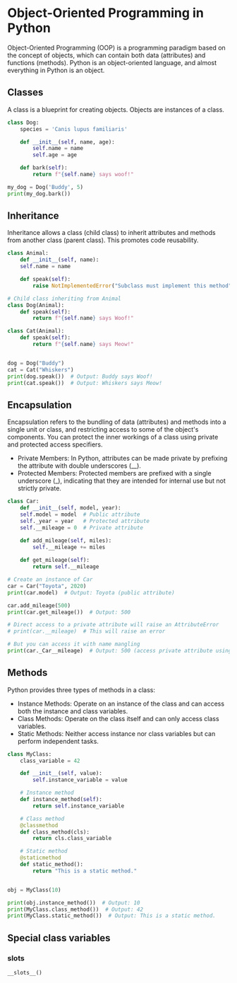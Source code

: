 # Object-Oriented Programming in Python

Object-Oriented Programming (OOP) is a programming paradigm based on the concept of objects, which can contain both 
data (attributes) and functions (methods). Python is an object-oriented language, and almost everything in Python is 
an object.

## Classes

A class is a blueprint for creating objects. Objects are instances of a class.

```Python
class Dog:
    species = 'Canis lupus familiaris'

    def __init__(self, name, age):
        self.name = name
        self.age = age

    def bark(self):
        return f"{self.name} says woof!"

my_dog = Dog('Buddy', 5)
print(my_dog.bark())
```

## Inheritance

Inheritance allows a class (child class) to inherit attributes and methods from another class (parent class). 
This promotes code reusability.

```Python
class Animal:
    def __init__(self, name):
    self.name = name

    def speak(self):
        raise NotImplementedError("Subclass must implement this method")

# Child class inheriting from Animal
class Dog(Animal):
    def speak(self):
        return f"{self.name} says Woof!"

class Cat(Animal):
    def speak(self):
        return f"{self.name} says Meow!"


dog = Dog("Buddy")
cat = Cat("Whiskers")
print(dog.speak())  # Output: Buddy says Woof!
print(cat.speak())  # Output: Whiskers says Meow!
```

## Encapsulation

Encapsulation refers to the bundling of data (attributes) and methods into a single unit or class, and restricting 
access to some of the object's components. You can protect the inner workings of a class using private and protected 
access specifiers.

- Private Members: In Python, attributes can be made private by prefixing the attribute with double underscores (__).
- Protected Members: Protected members are prefixed with a single underscore (_), indicating that they are intended for 
internal use but not strictly private.

```Python
class Car:
    def __init__(self, model, year):
    self.model = model  # Public attribute
    self._year = year   # Protected attribute
    self.__mileage = 0  # Private attribute

    def add_mileage(self, miles):
        self.__mileage += miles
    
    def get_mileage(self):
        return self.__mileage

# Create an instance of Car
car = Car("Toyota", 2020)
print(car.model)  # Output: Toyota (public attribute)

car.add_mileage(500)
print(car.get_mileage())  # Output: 500

# Direct access to a private attribute will raise an AttributeError
# print(car.__mileage)  # This will raise an error

# But you can access it with name mangling
print(car._Car__mileage)  # Output: 500 (access private attribute using name mangling)
```

## Methods

Python provides three types of methods in a class:

- Instance Methods: Operate on an instance of the class and can access both the instance and class variables.
- Class Methods: Operate on the class itself and can only access class variables.
- Static Methods: Neither access instance nor class variables but can perform independent tasks.

```Python
class MyClass:
    class_variable = 42

    def __init__(self, value):
        self.instance_variable = value

    # Instance method
    def instance_method(self):
        return self.instance_variable

    # Class method
    @classmethod
    def class_method(cls):
        return cls.class_variable

    # Static method
    @staticmethod
    def static_method():
        return "This is a static method."


obj = MyClass(10)

print(obj.instance_method())  # Output: 10
print(MyClass.class_method())  # Output: 42
print(MyClass.static_method())  # Output: This is a static method.
```

## Special class variables

### slots

```__slots__()```